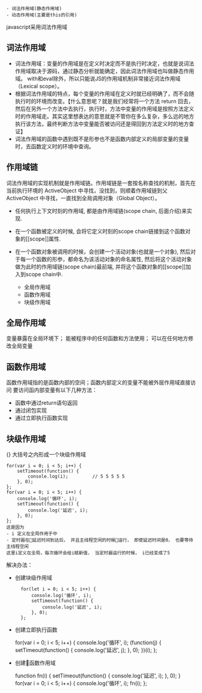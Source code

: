 
    - 词法作用域(静态作用域)
    - 动态作用域(主要是this的引用)
javascript采用词法作用域

## 词法作用域
- 词法作用域：变量的作用域是在定义时决定而不是执行时决定，也就是说词法作用域取决于源码，通过静态分析就能确定，因此词法作用域也叫做静态作用域。 with和eval除外，所以只能说JS的作用域机制非常接近词法作用域（Lexical scope）。
- 根据词法作用域的特点，每个变量的作用域在定义时就已经明确了，而不会随执行时的环境而改变。【什么意思呢？就是我们经常将一个方法 return 回去，然后在另外一个方法中去执行，执行时，方法中变量的作用域是按照方法定义时的作用域走。其实这里想表达的意思就是不管你在多么复杂，多么远的地方执行该方法，最终判断方法中变量能否被访问还是得回到方法定义时的地方查证】
- 词法作用域的函数中遇到既不是形参也不是函数内部定义的局部变量的变量时，去函数定义时的环境中查询。

## 作用域链
词法作用域的实现机制就是作用域链。作用域链是一套按名称查找的机制，首先在当前执行环境的 ActiveObject 中寻找，没找到，则顺着作用域链到父 ActiveObject 中寻找，一直找到全局调用对象（Global Object）。
- 任何执行上下文时刻的作用域, 都是由作用域链(scope chain, 后面介绍)来实现.
- 在一个函数被定义的时候, 会将它定义时刻的scope chain链接到这个函数对象的[[scope]]属性.
- 在一个函数对象被调用的时候，会创建一个活动对象(也就是一个对象), 然后对于每一个函数的形参，都命名为该活动对象的命名属性, 然后将这个活动对象做为此时的作用域链(scope chain)最前端, 并将这个函数对象的[[scope]]加入到scope chain中.

    - 全局作用域
    - 函数作用域
    - 块级作用域
## 全局作用域
变量暴露在全局环境下； 能被程序中的任何函数和方法使用； 可以在任何地方修改全局变量

## 函数作用域
函数作用域指的是函数内部的空间；函数内部定义的变量不能被外层作用域直接访问
要访问函内部变量有以下几种方法：
- 函数中通过return语句返回
- 通过闭包实现
- 通过立即执行函数实现

## 块级作用域
{} 大括号之内形成一个块级作用域 

    for(var i = 0; i < 5; i++) {
        setTimeout(function() {
            console.log(i);			// 5 5 5 5 5
        }, 0);
    };
    for(var i = 0; i < 5; i++) {
        console.log('循环', i);
        setTimeout(function() {
            console.log('延迟', i);
        }, 0);
    };
    这是因为
    - i 定义在全局作用于中
    - 定时器在延迟时间到达后， 并且主线程空闲的时候运行， 即使延迟时间是0， 也要等待主线程空闲
    这里i定义在全局，每次循环会给i赋新值， 当定时器运行的时候， i已经变成了5

解决办法：
- 创建块级作用域

        for(let i = 0; i < 5; i++) {
            console.log('循环', i);
            setTimeout(function() {
                console.log('延迟', i);
            }, 0);
        };

- 创建立即执行函数

    for(var i = 0; i < 5; i++) {
        console.log('循环', i);
        (function(j) {
            setTimeout(function() {
                console.log('延迟', j);
            }, 0);
        })(i);
    };
- 创建函数作用域

    function fn(i) {
        setTimeout(function() {
            console.log('延迟', i);
        }, 0);
    }
    for(var i = 0; i < 5; i++) {
        console.log('循环', i);
        fn(i);
    };




